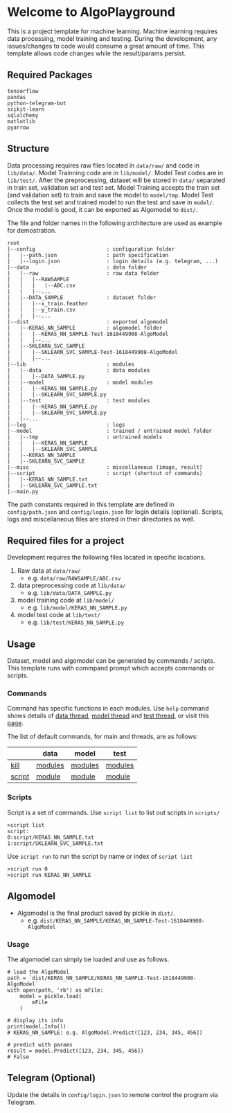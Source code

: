 # Welcome to AlgoPlayground
This is a project template for machine learning. Machine learning requires data processing, model training and testing. During the development, any issues/changes to code would consume a great amount of time. This template allows code changes while the result/params persist. 

## Required Packages
```
tensorflow
pandas
python-telegram-bot
scikit-learn
sqlalchemy
matlotlib
pyarrow
```

## Structure
Data processing requires raw files located in `data/raw/` and code in `lib/data/`. Model Trainning code are in `lib/model/`. Model Test codes are in `lib/test/`. After the preprocessing, dataset will be stored in `data/` separated in train set, validation set and test set. Model Training accepts the train set (and validation set) to train and save the model to `model/tmp`. Model Test collects the test set and trained model to run the test and save in `model/`. Once the model is good, it can be exported as Algomodel to `dist/`.

The file and folder names in the following architecture are used as example for demostration.
```
root
|--config                       : configuration folder
|   |--path.json                : path specification
|   |--login.json               : login details (e.g. telegram, ...)
|--data                         : data folder
|   |--raw                      : raw data folder
|   |   |--RAWSAMPLE
|   |   |   |--ABC.csv
|   |   |--...
|   |--DATA_SAMPLE              : dataset folder
|   |   |--x_train.feather
|   |   |--y_train.csv
|   |   |--...
|--dist                         : exported algomodel
|   |--KERAS_NN_SAMPLE          : algomodel folder 
|   |   |--KERAS_NN_SAMPLE-Test-1618449908-AlgoModel
|   |   |--...
|   |--SKLEARN_SVC_SAMPLE
|   |   |--SKLEARN_SVC_SAMPLE-Test-1618449908-AlgoModel
|   |   |--...
|--lib                          : modules
|   |--data                     : data modules
|   |   |--DATA_SAMPLE.py       
|   |--model                    : model modules
|   |   |--KERAS_NN_SAMPLE.py
|   |   |--SKLEARN_SVC_SAMPLE.py
|   |--test                     : test modules
|   |   |--KERAS_NN_SAMPLE.py
|   |   |--SKLEARN_SVC_SAMPLE.py
|   |--...
|--log                          : logs
|--model                        : trained / untrained model folder
|   |--tmp                      : untrained models
|   |   |--KERAS_NN_SAMPLE
|   |   |--SKLEARN_SVC_SAMPLE
|   |--KERAS_NN_SAMPLE
|   |--SKLEARN_SVC_SAMPLE
|--misc                         : miscellaneous (image, result)
|--script                       : script (shortcut of commands)
|   |--KERAS_NN_SAMPLE.txt
|   |--SKLEARN_SVC_SAMPLE.txt
|--main.py
```
The path constants required in this template are defined in `config/path.json` and `config/login.json` for login details (optional). Scripts, logs and miscellaneous files are stored in their directories as well.

## Required files for a project
Development requires the following files located in specific locations.
1. Raw data at `data/raw/`
    - e.g. `data/raw/RAWSAMPLE/ABC.csv`
2. data preprocessing code at `lib/data/`
    - e.g. `lib/data/DATA_SAMPLE.py `
3. model training code at `lib/model/`
    - e.g. `lib/model/KERAS_NN_SAMPLE.py`
4. model test code at `lib/test/`
    - e.g. `lib/test/KERAS_NN_SAMPLE.py `

## Usage
Dataset, model and algomodel can be generated by commands / scripts. This template runs with commpand prompt which accepts commands or scripts.
### Commands
Command has specific functions in each modules. Use `help` command shows details of [data thread](lib/data/README.md), [model thread](lib/model/README.md) and [test thread](lib/test/README.md), or visit this [page](lib/COMMAND.md).

The list of default commands, for main and threads, are as follows:

| | data | model | test |
| --- | --- | --- | --- |
| [kill](COMMAND.md#kill) | [modules](COMMAND.md#modules) | [modules](COMMAND.md#modules) | [modules](COMMAND.md#modules) |
| [script](COMMAND.md#script) | [module](COMMAND.md#module) | [module](COMMAND.md#module) | [module](COMMAND.md#module) |


### Scripts
Script is a set of commands. 
Use `script list` to list out scripts in `scripts/`
```
>script list
script:
0:script/KERAS_NN_SAMPLE.txt
1:script/SKLEARN_SVC_SAMPLE.txt
```
Use `script run` to run the script by name or index of `script list`
```
>script run 0
>script run KERAS_NN_SAMPLE
```

## Algomodel
- Algomodel is the final product saved by pickle in `dist/`.
    - e.g. `dist/KERAS_NN_SAMPLE/KERAS_NN_SAMPLE-Test-1618449908-AlgoModel`

### Usage
The algomodel can simply be loaded and use as follows.
```
# load the AlgoModel
path = `dist/KERAS_NN_SAMPLE/KERAS_NN_SAMPLE-Test-1618449908-AlgoModel`
with open(path, 'rb') as mFile:
    model = pickle.load(
        mFile
    )

# display its info
print(model.Info()) 
# KERAS_NN_SAMPLE: e.g. AlgoModel.Predict([123, 234, 345, 456])

# predict with params
result = model.Predict([123, 234, 345, 456])    
# False
```
## Telegram (Optional)
Update the details in `config/login.json` to remote control the program via Telegram. 
